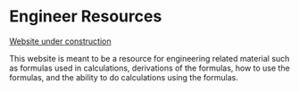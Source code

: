 # Engineer Resources

[Website under construction](https://m.youtube.com/)

This website is meant to be a resource for engineering related material such as formulas used in calculations, derivations of the formulas, 
how to use the formulas, and the ability to do calculations using the formulas.
